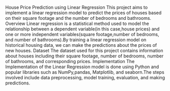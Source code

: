 House Price Prediction using Linear Regression
This project aims to implement a linear regression model to predict the prices of houses based on their square footage and the number of bedrooms and bathrooms.
Overview
Linear regression is a statistical method used to model the relationship between a dependent variable(in this case,house prices) and one or more independent variables(square footage,number of bedrooms, and number of bathrooms).By training a linear regression model on historical housing data, we can make the predictions about the prices of new houses.
Dataset
The dataset used for this project contains information about houses including their square footage, number of bedrooms, number of bathrooms, and corresponding prices.
Implementation
The Implementation of the Linear Regression model is done using Python and popular libraries such as NumPy,pandas, Matplotlib, and seaborn.The steps involved include data preprocessing, model training, evaluation, and making predictions.
